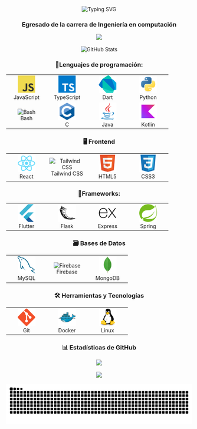 <div align="center">
  <img src="https://readme-typing-svg.herokuapp.com?font=Fira+Code&size=30&duration=3000&pause=1000&color=2E9EFF&center=true&vCenter=true&width=520&lines=Hola%2C+soy+JUANIMAN;Desarrollador+Full+Stack;Apasionado+por+la+tecnología" alt="Typing SVG" />
</div>

<h3 align="center">Egresado de la carrera de Ingeniería en computación</h3>

<p align="center">
  <img src="https://visitcount.itsvg.in/api?id=JUANIMAN&label=Profile%20Views&icon=5&pretty=false" />
</p>

<div align="center">
  <img src="https://github-readme-stats.vercel.app/api?username=JUANIMAN&show_icons=true&theme=dark" alt="GitHub Stats" />
</div>

<h3 align="center">📱Lenguajes de programación:</h3>

<table align="center">
  <tr>
    <td align="center" width="96">
      <img src="https://raw.githubusercontent.com/devicons/devicon/master/icons/javascript/javascript-original.svg" width="48" height="48" alt="JavaScript" />
      <br>JavaScript
    </td>
    <td align="center" width="96">
      <img src="https://raw.githubusercontent.com/devicons/devicon/master/icons/typescript/typescript-original.svg" width="48" height="48" alt="TypeScript" />
      <br>TypeScript
    </td>
    <td align="center" width="96">
      <img src="https://raw.githubusercontent.com/devicons/devicon/master/icons/dart/dart-original.svg" width="48" height="48" alt="Dart" />
      <br>Dart
    </td>
    <td align="center" width="96">
      <img src="https://raw.githubusercontent.com/devicons/devicon/master/icons/python/python-original.svg" width="48" height="48" alt="Python" />
      <br>Python
    </td>
  </tr>
  <tr>
    <td align="center" width="96">
      <img src="https://bashlogo.com/img/symbol/svg/full_colored_light.svg" width="48" height="48" alt="Bash" />
      <br>Bash
    </td>
    <td align="center" width="96">
      <img src="https://raw.githubusercontent.com/devicons/devicon/master/icons/c/c-original.svg" width="48" height="48" alt="C" />
      <br>C
    </td>
    <td align="center" width="96">
      <img src="https://raw.githubusercontent.com/devicons/devicon/master/icons/java/java-original.svg" width="48" height="48" alt="Java" />
      <br>Java
    </td>
    <td align="center" width="96">
      <img src="https://raw.githubusercontent.com/devicons/devicon/master/icons/kotlin/kotlin-original.svg" width="48" height="48" alt="Kotlin" />
      <br>Kotlin
    </td>
  </tr>
</table>

<h3 align="center">🖥️ Frontend</h3>

<table align="center">
  <tr>
    <td align="center" width="96">
      <img src="https://raw.githubusercontent.com/devicons/devicon/master/icons/react/react-original.svg" width="48" height="48" alt="React" />
      <br>React
    </td>
    <td align="center" width="96">
      <img src="https://www.vectorlogo.zone/logos/tailwindcss/tailwindcss-icon.svg" width="48" height="48" alt="Tailwind CSS" />
      <br>Tailwind CSS
    </td>
    <td align="center" width="96">
      <img src="https://raw.githubusercontent.com/devicons/devicon/master/icons/html5/html5-original.svg" width="48" height="48" alt="HTML5" />
      <br>HTML5
    </td>
    <td align="center" width="96">
      <img src="https://raw.githubusercontent.com/devicons/devicon/master/icons/css3/css3-original.svg" width="48" height="48" alt="CSS3" />
      <br>CSS3
    </td>
  </tr>
</table>

<h3 align="center">🚀Frameworks:</h3>

<table align="center">
  <tr>
    <td align="center" width="96">
      <img src="https://raw.githubusercontent.com/devicons/devicon/master/icons/flutter/flutter-original.svg" width="48" height="48" alt="Flutter" />
      <br>Flutter
    </td>
    <td align="center" width="96">
      <img src="https://raw.githubusercontent.com/devicons/devicon/master/icons/flask/flask-original.svg" width="48" height="48" alt="Flask" />
      <br>Flask
    </td>
    <td align="center" width="96">
      <img src="https://raw.githubusercontent.com/devicons/devicon/master/icons/express/express-original.svg" width="48" height="48" alt="Express" />
      <br>Express
    </td>
    <td align="center" width="96">
      <img src="https://raw.githubusercontent.com/devicons/devicon/master/icons/spring/spring-original.svg" width="48" height="48" alt="Spring" />
      <br>Spring
    </td>
  </tr>
</table>

<h3 align="center">🗃️ Bases de Datos</h3>

<table align="center">
  <tr>
    <td align="center" width="96">
      <img src="https://raw.githubusercontent.com/devicons/devicon/master/icons/mysql/mysql-original.svg" width="48" height="48" alt="MySQL" />
      <br>MySQL
    </td>
    <td align="center" width="96">
      <img src="https://www.vectorlogo.zone/logos/firebase/firebase-icon.svg" width="48" height="48" alt="Firebase" />
      <br>Firebase
    </td>
    <td align="center" width="96">
      <img src="https://raw.githubusercontent.com/devicons/devicon/master/icons/mongodb/mongodb-original.svg" width="48" height="48" alt="MongoDB" />
      <br>MongoDB
    </td>
  </tr>
</table>

<h3 align="center">🛠️ Herramientas y Tecnologías</h3>

<table align="center">
  <tr>
    <td align="center" width="96">
      <img src="https://raw.githubusercontent.com/devicons/devicon/master/icons/git/git-original.svg" width="48" height="48" alt="Git" />
      <br>Git
    </td>
    <td align="center" width="96">
      <img src="https://raw.githubusercontent.com/devicons/devicon/master/icons/docker/docker-original.svg" width="48" height="48" alt="Docker" />
      <br>Docker
    </td>
    <td align="center" width="96">
      <img src="https://raw.githubusercontent.com/devicons/devicon/master/icons/linux/linux-original.svg" width="48" height="48" alt="Linuz" />
      <br>Linux
    </td>
  </tr>
</table>

<h3 align="center">📊 Estadísticas de GitHub</h3>

<p align="center">
  <picture>
    <source media="(prefers-color-scheme: dark)" srcset="https://streak-stats.demolab.com?user=JUANIMAN&theme=dark" />
    <img src="https://streak-stats.demolab.com?user=JUANIMAN&theme=default" />
  </picture>
</p>

<p align="center">
  <picture>
    <source media="(prefers-color-scheme: dark)" srcset="https://github-readme-stats.vercel.app/api/top-langs/?username=JUANIMAN&layout=compact&theme=dark">
    <img src="https://github-readme-stats.vercel.app/api/top-langs/?username=JUANIMAN&layout=compact&theme=default" />
  </picture>
</p>

<picture>
  <source media="(prefers-color-scheme: dark)" srcset="https://raw.githubusercontent.com/JUANIMAN/JUANIMAN/output/github-snake-dark.svg" />
  <source media="(prefers-color-scheme: light)" srcset="https://raw.githubusercontent.com/JUANIMAN/JUANIMAN/output/github-snake.svg" />
  <img alt="Snake animation" src="https://raw.githubusercontent.com/JUANIMAN/JUANIMAN/output/github-snake.svg" />
</picture>
